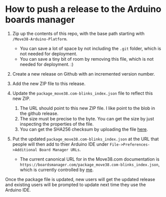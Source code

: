 # How to push a release to the Arduino boards manager

1. Zip up the contents of this repo, with the base path starting with `/Move38-Arduino-Platform`. 
 
     * You can save a lot of space by not including the `.git` folder, which is not needed for deployment. 
     * You can save a tiny bit of room by removing this file, which is not needed for deployment. :)
2. Create a new release on Github with an incremented version number. 
3. Add the new ZIP file to this release. 
4. Update the `package_move38.com-blinks_index.json` file to reflect this new ZIP.

    1. The URL should point to this new ZIP file. I like point to the blob in the github release.
    2. The size must be precise to the byte. You can get the size by just inspecting the properties of the file.
    3. You can get the SHA256 checksum by uploading the file [here](https://emn178.github.io/online-tools/sha256_checksum.html).

5. Put the updated `package_move38.com-blinks_index.json` at the URL that people will then add to thier Arduino IDE under `File->Preferences->Additional Board Manager URLs`.

    * The current canonical URL for in the Move38.com documentation is `https://boardsmanager.com/package_move38.com-blinks_index.json`, which is currently controlled by [me](https://josh.com/contact.html).

Once the package file is updated, new users will get the updated release and existing users will be prompted to update next time they use the Arduino IDE. 
